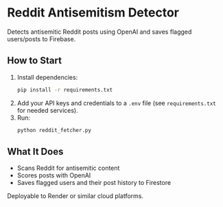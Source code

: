
# Reddit Antisemitism Detector

Detects antisemitic Reddit posts using OpenAI and saves flagged users/posts to Firebase.

## How to Start
1. Install dependencies:
   ```bash
   pip install -r requirements.txt
   ```
2. Add your API keys and credentials to a `.env` file (see `requirements.txt` for needed services).
3. Run:
   ```bash
   python reddit_fetcher.py
   ```

## What It Does
- Scans Reddit for antisemitic content
- Scores posts with OpenAI
- Saves flagged users and their post history to Firestore

Deployable to Render or similar cloud platforms.
